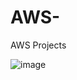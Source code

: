 # AWS-
AWS Projects


![image](https://github.com/user-attachments/assets/b21e144c-ba32-4cbc-b2f0-f9e6e9d8de05)
